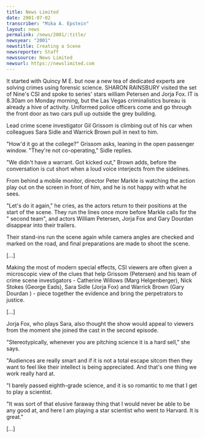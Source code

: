 ```yaml
---
title: News Limited
date: 2001-07-02
transcriber: "Mika A. Epstein"
layout: news
permalink: /news/2001/:title/
newsyear: "2001"
newstitle: Creating a Scene
newsreporter: Staff
newssource: News Limited
newsurl: https://newslimited.com
---
```

It started with Quincy M E. but now a new tea of dedicated experts are solving crimes using forensic science. SHARON RAINSBURY visited the set of Nine's CSI and spoke to series' stars william Petersen and Jorja Fox. IT is 8.30am on Monday morning, but the Las Vegas criminalistics bureau is already a hive of activity. Uniformed police officers come and go through the front door as two cars pull up outside the grey building.

Lead crime scene investigator Gil Grissom is climbing out of his car when colleagues Sara Sidle and Warrick Brown pull in next to him.

"How'd it go at the college?" Grissom asks, leaning in the open passenger window. "They're not co-operating," Sidle replies.

"We didn't have a warrant. Got kicked out," Brown adds, before the conversation is cut short when a loud voice interjects from the sidelines.

From behind a mobile monitor, director Peter Markle is watching the action play out on the screen in front of him, and he is not happy with what he sees.

"Let's do it again," he cries, as the actors return to their positions at the start of the scene. They run the lines once more before Markle calls for the " second team", and actors William Petersen, Jorja Fox and Gary Dourdan disappear into their trailers.

Their stand-ins run the scene again while camera angles are checked and marked on the road, and final preparations are made to shoot the scene.

[...]

Making the most of modern special effects, CSI viewers are often given a microscopic view of the clues that help Grissom (Petersen) and his team of crime scene investigators - Catherine Willows (Marg Helgenberger), Nick Stokes (George Eads), Sara Sidle (Jorja Fox) and Warrick Brown (Gary Dourdan ) - piece together the evidence and bring the perpetrators to justice.

[...]

Jorja Fox, who plays Sara, also thought the show would appeal to viewers from the moment she joined the cast in the second episode.

"Stereotypically, whenever you are pitching science it is a hard sell," she says.

"Audiences are really smart and if it is not a total escape sitcom then they want to feel like their intellect is being appreciated. And that's one thing we work really hard at.

"I barely passed eighth-grade science, and it is so romantic to me that I get to play a scientist.

"It was sort of that elusive faraway thing that I would never be able to be any good at, and here I am playing a star scientist who went to Harvard. It is great."

[...]
